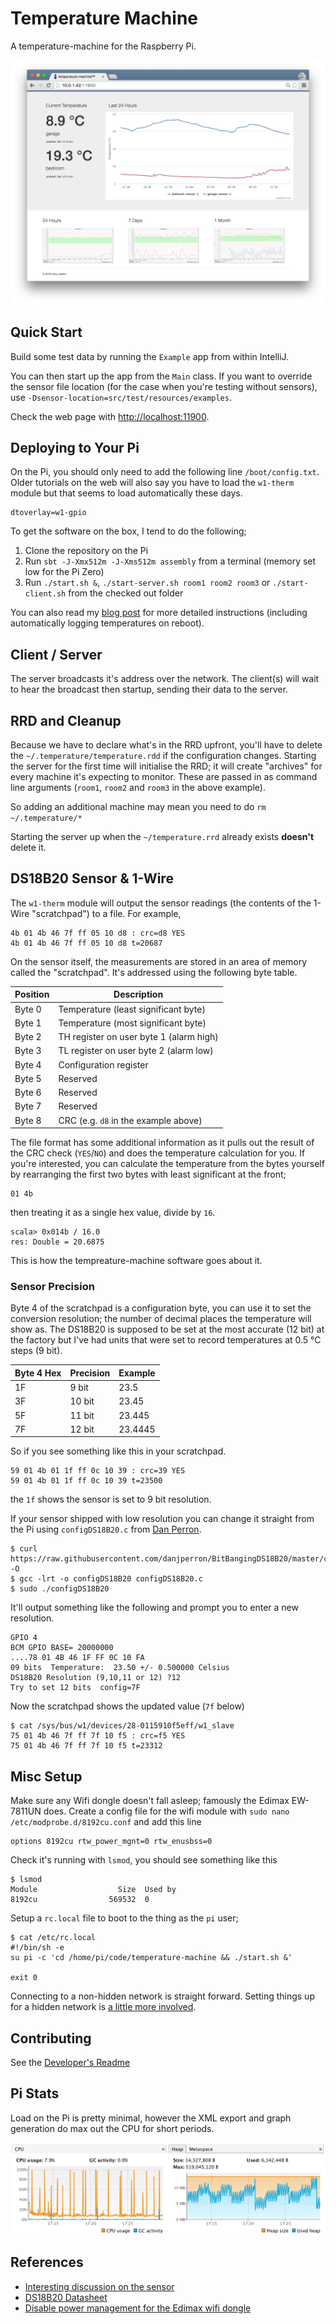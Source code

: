 
# Temperature Machine

A temperature-machine for the Raspberry Pi.

![](temperature-machine.png)

## Quick Start

Build some test data by running the `Example` app from within IntelliJ.

You can then start up the app from the `Main` class. If you want to override the sensor file location (for the case when you're testing without sensors), use `-Dsensor-location=src/test/resources/examples`.

Check the web page with [http://localhost:11900](http://localhost:11900).


## Deploying to Your Pi

On the Pi, you should only need to add the following line `/boot/config.txt`. Older tutorials on the web will also say you have to load the `w1-therm` module but that seems to load automatically these days.

    dtoverlay=w1-gpio


To get the software on the box, I tend to do the following;

1. Clone the repository on the Pi
2. Run `sbt -J-Xmx512m -J-Xms512m assembly` from a terminal (memory set low for the Pi Zero)
3. Run `./start.sh &`, `./start-server.sh room1 room2 room3` or `./start-client.sh` from the checked out folder

You can also read my [blog post](http://baddotrobot.com/blog/2016/03/23/homebrew-temperature-logger/) for more detailed instructions (including automatically logging temperatures on reboot).


## Client / Server

The server broadcasts it's address over the network. The client(s) will wait to hear the broadcast then startup, sending their data to the server.


## RRD and Cleanup

Because we have to declare what's in the RRD upfront, you'll have to delete the `~/.temperature/temperature.rdd` if the configuration changes. Starting the server for the first time will initialise the RRD; it will create "archives" for every machine it's expecting to monitor. These are passed in as command line arguments (`room1`, `room2` and `room3` in the above example).

So adding an additional machine may mean you need to do `rm ~/.temperature/*`

Starting the server up when the `~/temperature.rrd` already exists **doesn't** delete it.


## DS18B20 Sensor & 1-Wire

The `w1-therm` module will output the sensor readings (the contents of the 1-Wire "scratchpad") to a file. For example,

    4b 01 4b 46 7f ff 05 10 d8 : crc=d8 YES
    4b 01 4b 46 7f ff 05 10 d8 t=20687

On the sensor itself, the measurements are stored in an area of memory called the "scratchpad". It's addressed using the following byte table.

Position | Description
--- | ---
Byte 0 | Temperature (least significant byte)
Byte 1 | Temperature (most significant byte)
Byte 2 | TH register on user byte 1 (alarm high)
Byte 3 | TL register on user byte 2 (alarm low)
Byte 4 | Configuration register
Byte 5 | Reserved
Byte 6 | Reserved
Byte 7 | Reserved
Byte 8 | CRC (e.g. `d8` in the example above)


The file format has some additional information as it pulls out the result of the CRC check (`YES`/`NO`) and does the temperature calculation for you. If you're interested, you can calculate the temperature from the bytes yourself by rearranging the first two bytes with least significant at the front;

    01 4b

then treating it as a single hex value, divide by `16`.

    scala> 0x014b / 16.0
    res: Double = 20.6875


This is how the tempreature-machine software goes about it.


### Sensor Precision

Byte 4 of the scratchpad is a configuration byte, you can use it to set the conversion resolution; the number of decimal places the temperature will show as. The DS18B20 is supposed to be set at the most accurate (12 bit) at the factory but I've had units that were set to record temperatures at 0.5 °C steps (9 bit).

Byte 4 Hex | Precision | Example
--- | --- | ---
1F | 9 bit | 23.5
3F | 10 bit | 23.45
5F | 11 bit | 23.445
7F | 12 bit | 23.4445


So if you see something like this in your scratchpad.

    59 01 4b 01 1f ff 0c 10 39 : crc=39 YES
    59 01 4b 01 1f ff 0c 10 39 t=23500

the `1f` shows the sensor is set to 9 bit resolution.

If your sensor shipped with low resolution you can change it straight from the Pi using `configDS18B20.c` from [Dan Perron](https://github.com/danjperron/BitBangingDS18B20).

    $ curl https://raw.githubusercontent.com/danjperron/BitBangingDS18B20/master/configDS18B20.c -O
    $ gcc -lrt -o configDS18B20 configDS18B20.c
    $ sudo ./configDS18B20

It'll output something like the following and prompt you to enter a new resolution.

    GPIO 4
    BCM GPIO BASE= 20000000
    ....78 01 4B 46 1F FF 0C 10 FA
    09 bits  Temperature:  23.50 +/- 0.500000 Celsius
    DS18B20 Resolution (9,10,11 or 12) ?12
    Try to set 12 bits  config=7F

Now the scratchpad shows the updated value (`7f` below)

    $ cat /sys/bus/w1/devices/28-0115910f5eff/w1_slave
    75 01 4b 46 7f ff 7f 10 f5 : crc=f5 YES
    75 01 4b 46 7f ff 7f 10 f5 t=23312

## Misc Setup

Make sure any Wifi dongle doesn't fall asleep; famously the Edimax EW-7811UN does. Create a config file for the wifi module with `sudo nano /etc/modprobe.d/8192cu.conf` and add this line

    options 8192cu rtw_power_mgnt=0 rtw_enusbss=0


Check it's running with `lsmod`, you should see something like this

    $ lsmod
    Module                  Size  Used by
    8192cu                569532  0


Setup a `rc.local` file to boot to the thing as the `pi` user;

    $ cat /etc/rc.local
    #!/bin/sh -e
    su pi -c 'cd /home/pi/code/temperature-machine && ./start.sh &'

    exit 0


Connecting to a non-hidden network is straight forward. Setting things up for a hidden network is [a little more involved](http://www.dafinga.net/2013/01/how-to-setup-raspberry-pi-with-hidden.html).


## Contributing

See the [Developer's Readme](DEVELOPERS.md)


## Pi Stats

Load on the Pi is pretty minimal, however the XML export and graph generation do max out the CPU for short periods.

![](cpu_memory.png)


## References

* [Interesting discussion on the sensor](https://www.raspberrypi.org/forums/viewtopic.php?f=37&t=91982)
* [DS18B20 Datasheet](https://datasheets.maximintegrated.com/en/ds/DS18B20.pdf)
* [Disable power management for the Edimax wifi dongle](https://www.raspberrypi.org/forums/viewtopic.php?t=61665)


